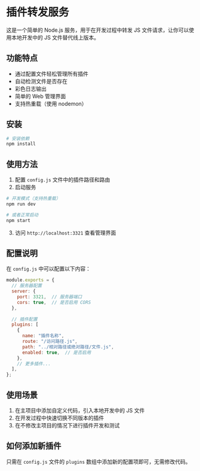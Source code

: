 # 插件转发服务

这是一个简单的 Node.js 服务，用于在开发过程中转发 JS 文件请求，让你可以使用本地开发中的 JS 文件替代线上版本。

## 功能特点

- 通过配置文件轻松管理所有插件
- 自动检测文件是否存在
- 彩色日志输出
- 简单的 Web 管理界面
- 支持热重载（使用 nodemon）

## 安装

```bash
# 安装依赖
npm install
```

## 使用方法

1. 配置 `config.js` 文件中的插件路径和路由
2. 启动服务

```bash
# 开发模式（支持热重载）
npm run dev

# 或者正常启动
npm start
```

3. 访问 `http://localhost:3321` 查看管理界面

## 配置说明

在 `config.js` 中可以配置以下内容：

```js
module.exports = {
  // 服务器配置
  server: {
    port: 3321,  // 服务器端口
    cors: true,  // 是否启用 CORS
  },
  
  // 插件配置
  plugins: [
    {
      name: "插件名称",
      route: "/访问路径.js",
      path: "../相对路径或绝对路径/文件.js",
      enabled: true,  // 是否启用
    },
    // 更多插件...
  ],
};
```

## 使用场景

1. 在主项目中添加自定义代码，引入本地开发中的 JS 文件
2. 在开发过程中快速切换不同版本的插件
3. 在不修改主项目的情况下进行插件开发和测试

## 如何添加新插件

只需在 `config.js` 文件的 `plugins` 数组中添加新的配置项即可，无需修改代码。 